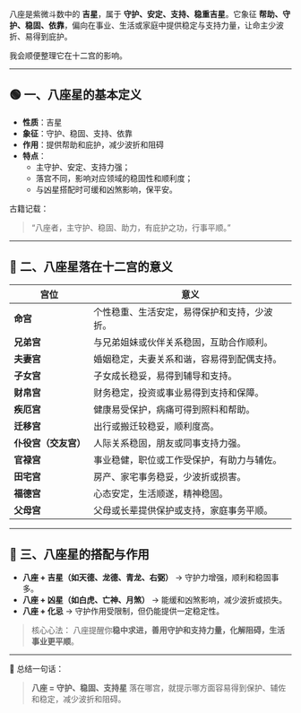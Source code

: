 八座是紫微斗数中的 **吉星**，属于 **守护、安定、支持、稳重吉星**。它象征 **帮助、守护、稳固、依靠**，偏向在事业、生活或家庭中提供稳定与支持力量，让命主少波折、易得到庇护。

我会顺便整理它在十二宫的影响。

------

## 🟢 一、八座星的基本定义

- **性质**：吉星
- **象征**：守护、稳固、支持、依靠
- **作用**：提供帮助和庇护，减少波折和阻碍
- **特点**：
  - 主守护、安定、支持力强；
  - 落宫不同，影响对应领域的稳固性和顺利度；
  - 与凶星搭配时可缓和凶煞影响，保平安。

古籍记载：

> “八座者，主守护、稳固、助力，有庇护之功，行事平顺。”

------

## 🧩 二、八座星落在十二宫的意义

| 宫位                 | 意义                                         |
| -------------------- | -------------------------------------------- |
| **命宫**             | 个性稳重、生活安定，易得保护和支持，少波折。 |
| **兄弟宫**           | 与兄弟姐妹或伙伴关系稳固，互助合作顺利。     |
| **夫妻宫**           | 婚姻稳定，夫妻关系和谐，容易得到配偶支持。   |
| **子女宫**           | 子女成长稳妥，易得到辅导和支持。             |
| **财帛宫**           | 财务稳定，投资或事业易得到支持和保障。       |
| **疾厄宫**           | 健康易受保护，病痛可得到照料和帮助。         |
| **迁移宫**           | 出行或搬迁较稳妥，顺利度高。                 |
| **仆役宫（交友宫）** | 人际关系稳固，朋友或同事支持力强。           |
| **官禄宫**           | 事业稳健，职位或工作受保护，有助力与辅佐。   |
| **田宅宫**           | 房产、家宅事务稳妥，少波折或损害。           |
| **福德宫**           | 心态安定，生活顺遂，精神稳固。               |
| **父母宫**           | 父母或长辈提供保护或支持，家庭事务平顺。     |

------

## 🔮 三、八座星的搭配与作用

- **八座 + 吉星（如天德、龙德、青龙、右弼）** → 守护力增强，顺利和稳固事多。
- **八座 + 凶星（如白虎、亡神、月煞）** → 能缓和凶煞影响，减少波折或损失。
- **八座 + 化忌** → 守护作用受限制，但仍能提供一定稳定性。

> 核心心法：
>  八座提醒你**稳中求进，善用守护和支持力量，化解阻碍，生活事业更平顺**。

------

📘 总结一句话：

> **八座 = 守护、稳固、支持星**
>  落在哪宫，就提示哪方面容易得到保护、辅佐和稳定，减少波折和阻碍。